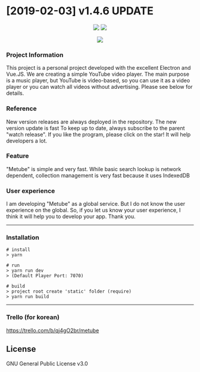 # [2019-02-03] v1.4.6 UPDATE

<p align="center">
  <img src="https://i.imgur.com/YdDRBqN.png" />
  <img src="https://i.imgur.com/tD9fxw4.png" />
</p>

<p align="center">
  <img src="https://cdn-images-1.medium.com/max/500/1*4JNvT8VJrbLKzwmfvkFFAQ.png" />
</p>

### Project Information
This project is a personal project developed with the excellent Electron and Vue.JS.
We are creating a simple  YouTube video player. The main purpose is a music player, but YouTube is video-based, so you can use it as a video player or you can watch all videos without advertising. Please see below for details.

### Reference
New version releases are always deployed in the repository. The new version update is fast
To keep up to date, always subscribe to the parent "watch release".
If you like the program, please click on the star! It will help developers a lot.

### Feature
"Metube" is simple and very fast. While basic search lookup is network dependent, collection management is very fast because it uses IndexedDB

### User experience
I am developing "Metube" as a global service. But I do not know the user experience on the global. So, if you let us know your user experience, I think it will help you to develop your app. Thank you.
***

### Installation
```
# install
> yarn

# run
> yarn run dev
> (Default Player Port: 7070)

# build
> project root create 'static' folder (require)
> yarn run build
```

***

### Trello (for korean)
<https://trello.com/b/qj4gO2br/metube>

## License
GNU General Public License v3.0
